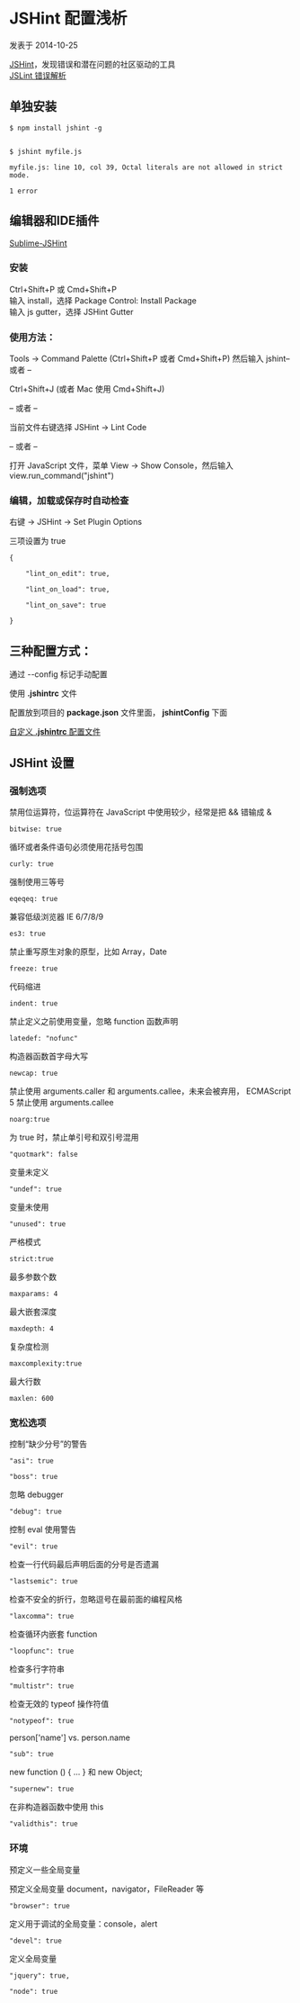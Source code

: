 # JSHint 配置浅析 

 发表于 2014-10-25   

[JSHint][1]，发现错误和潜在问题的社区驱动的工具  
[JSLint 错误解析][2]

## 单独安装

    $ npm install jshint -g

    
    $ jshint myfile.js

    myfile.js: line 10, col 39, Octal literals are not allowed in strict mode.

    1 error

## 编辑器和IDE插件

[Sublime-JSHint][3]

### 安装

Ctrl+Shift+P 或 Cmd+Shift+P  
输入 install，选择 Package Control: Install Package  
输入 js gutter，选择 JSHint Gutter

### 使用方法：

Tools -> Command Palette (Ctrl+Shift+P 或者 Cmd+Shift+P) 然后输入 jshint– 或者 –

Ctrl+Shift+J (或者 Mac 使用 Cmd+Shift+J)

– 或者 –

当前文件右键选择 JSHint -> Lint Code

– 或者 –

打开 JavaScript 文件，菜单 View -> Show Console，然后输入 view.run_command("jshint")

### 编辑，加载或保存时自动检查

右键 -> JSHint -> Set Plugin Options

三项设置为 true

   

    {
    
        "lint_on_edit": true,
    
        "lint_on_load": true,
    
        "lint_on_save": true
    
    }

## 三种配置方式：

通过 --config 标记手动配置

使用 **.jshintrc** 文件

配置放到项目的 **package.json** 文件里面， **jshintConfig** 下面

[自定义 **.jshintrc** 配置文件][4]

## JSHint 设置

### 强制选项

禁用位运算符，位运算符在 JavaScript 中使用较少，经常是把 && 错输成 &

    bitwise: true

循环或者条件语句必须使用花括号包围

    
    curly: true

强制使用三等号

    eqeqeq: true

兼容低级浏览器 IE 6/7/8/9

    es3: true

禁止重写原生对象的原型，比如 Array，Date

    freeze: true

代码缩进

    indent: true

禁止定义之前使用变量，忽略 function 函数声明

    latedef: "nofunc"

构造器函数首字母大写

    newcap: true

禁止使用 arguments.caller 和 arguments.callee，未来会被弃用， ECMAScript 5 禁止使用 arguments.callee

    noarg:true

为 true 时，禁止单引号和双引号混用

    
    "quotmark": false

变量未定义

    "undef": true

变量未使用

    "unused": true

严格模式

    
    strict:true

最多参数个数

    maxparams: 4

最大嵌套深度

    maxdepth: 4

复杂度检测

    maxcomplexity:true

最大行数

    maxlen: 600

### 宽松选项

控制“缺少分号”的警告

    "asi": true

    "boss": true

忽略 debugger

    "debug": true

控制 eval 使用警告

    "evil": true

检查一行代码最后声明后面的分号是否遗漏

    "lastsemic": true

检查不安全的折行，忽略逗号在最前面的编程风格

    "laxcomma": true

检查循环内嵌套 function

    "loopfunc": true

检查多行字符串

    "multistr": true

检查无效的 typeof 操作符值

    "notypeof": true

person['name'] vs. person.name

    "sub": true

new function () { ... } 和 new Object;

    "supernew": true

在非构造器函数中使用 this

    "validthis": true

### 环境

预定义一些全局变量

预定义全局变量 document，navigator，FileReader 等

    "browser": true

定义用于调试的全局变量：console，alert

    "devel": true

定义全局变量

    "jquery": true,

    "node": true


[1]: http://www.jshint.com/
[2]: http://jslinterrors.com/
[3]: https://github.com/victorporof/Sublime-JSHint
[4]: http://www.jshint.com/docs/options/